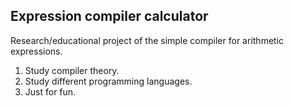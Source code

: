 Expression compiler calculator
--- 

Research/educational project of the simple compiler for arithmetic expressions.
1. Study compiler theory.
2. Study different programming languages.
3. Just for fun.